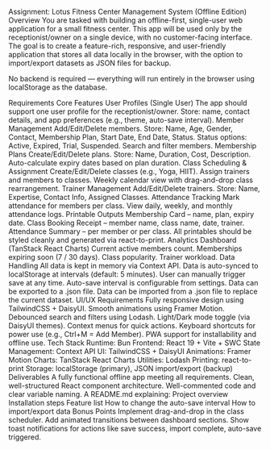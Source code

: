 Assignment: Lotus Fitness Center Management System (Offline Edition)
Overview
You are tasked with building an offline-first, single-user web application for a small fitness center.
This app will be used only by the receptionist/owner on a single device, with no customer-facing interface.
The goal is to create a feature-rich, responsive, and user-friendly application that stores all data locally in the browser, with the option to import/export datasets as JSON files for backup.

No backend is required — everything will run entirely in the browser using localStorage as the database.

Requirements
Core Features
User Profiles (Single User)
The app should support one user profile for the receptionist/owner.
Store: name, contact details, and app preferences (e.g., theme, auto-save interval).
Member Management
Add/Edit/Delete members.
Store: Name, Age, Gender, Contact, Membership Plan, Start Date, End Date, Status.
Status options: Active, Expired, Trial, Suspended.
Search and filter members.
Membership Plans
Create/Edit/Delete plans.
Store: Name, Duration, Cost, Description.
Auto-calculate expiry dates based on plan duration.
Class Scheduling & Assignment
Create/Edit/Delete classes (e.g., Yoga, HIIT).
Assign trainers and members to classes.
Weekly calendar view with drag-and-drop class rearrangement.
Trainer Management
Add/Edit/Delete trainers.
Store: Name, Expertise, Contact Info, Assigned Classes.
Attendance Tracking
Mark attendance for members per class.
View daily, weekly, and monthly attendance logs.
Printable Outputs
Membership Card – name, plan, expiry date.
Class Booking Receipt – member name, class name, date, trainer.
Attendance Summary – per member or per class.
All printables should be styled cleanly and generated via react-to-print.
Analytics Dashboard (TanStack React Charts)
Current active members count.
Memberships expiring soon (7 / 30 days).
Class popularity.
Trainer workload.
Data Handling
All data is kept in memory via Context API.
Data is auto-synced to localStorage at intervals (default: 5 minutes).
User can manually trigger save at any time.
Auto-save interval is configurable from settings.
Data can be exported to a .json file.
Data can be imported from a .json file to replace the current dataset.
UI/UX Requirements
Fully responsive design using TailwindCSS + DaisyUI.
Smooth animations using Framer Motion.
Debounced search and filters using Lodash.
Light/Dark mode toggle (via DaisyUI themes).
Context menus for quick actions.
Keyboard shortcuts for power use (e.g., Ctrl+M = Add Member).
PWA support for installability and offline use.
Tech Stack
Runtime: Bun
Frontend: React 19 + Vite + SWC
State Management: Context API
UI: TailwindCSS + DaisyUI
Animations: Framer Motion
Charts: TanStack React Charts
Utilities: Lodash
Printing: react-to-print
Storage: localStorage (primary), JSON import/export (backup)
Deliverables
A fully functional offline app meeting all requirements.
Clean, well-structured React component architecture.
Well-commented code and clear variable naming.
A README.md explaining:
Project overview
Installation steps
Feature list
How to change the auto-save interval
How to import/export data
Bonus Points
Implement drag-and-drop in the class scheduler.
Add animated transitions between dashboard sections.
Show toast notifications for actions like save success, import complete, auto-save triggered.

